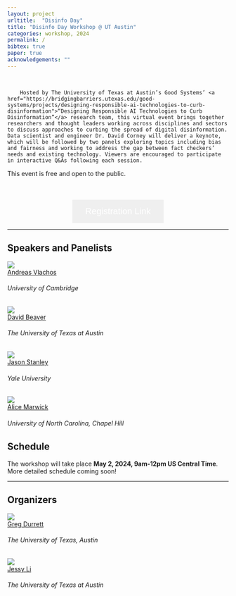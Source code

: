 ```yaml
---
layout: project
urltitle:  "Disinfo Day"
title: "Disinfo Day Workshop @ UT Austin"
categories: workshop, 2024 
permalink: /
bibtex: true
paper: true
acknowledgements: ""
---
```


<br />

<div class="row">
    <div class="col-xs-12">
        <p>

        Hosted by The University of Texas at Austin’s Good Systems’ <a href="https://bridgingbarriers.utexas.edu/good-systems/projects/designing-responsible-ai-technologies-to-curb-disinformation">“Designing Responsible AI Technologies to Curb Disinformation”</a> research team, this virtual event brings together researchers and thought leaders working across disciplines and sectors to discuss approaches to curbing the spread of digital disinformation. Data scientist and engineer Dr. David Corney will deliver a keynote, which will be followed by two panels exploring topics including bias and fairness and working to address the gap between fact checkers’ needs and existing technology. Viewers are encouraged to participate in interactive Q&As following each session.

This event is free and open to the public.
        </p>
    </div>
</div>

<br />


<div style="text-align: center; margin-top: 20px;">
<a href="https://forms.gle/cAvNbp9QJSbzRSbB7" style="text-decoration: none;">
        <button style="background-color: ##BF5700; color: white; padding: 15px 30px; text-align: center; display: inline-block; font-size: 20px; border: none; cursor: pointer;">
            Registration Link
        </button>
    </a>
</div>

<hr />

<!-- Speakers -->
<div class="row" id="speakers">
  <div class="col-xs-12">
    <h2>Speakers and Panelists</h2>
  </div>
</div>
<div class="row">
  <div class="col-xs-6 col-lg-3">
    <a href="https://andreasvlachos.github.io/">
      <img class="people-pic" src="https://www.cst.cam.ac.uk/sites/www.cst.cam.ac.uk/files/images/profile/andreas_vlachos-web-3.jpg">
    </a>
    <div class="people-name">
      <a href="https://andreasvlachos.github.io/">Andreas Vlachos</a>
      <h6>University of Cambridge</h6>
    </div>
  </div>
  <div class="col-xs-6 col-lg-3">
    <a href="https://liberalarts.utexas.edu/linguistics/faculty/dib97">
      <img class="people-pic" src="https://minio.la.utexas.edu/colaweb-prod/person_files/0/770/beaver-200x300.jpg?X-Amz-Content-Sha256=UNSIGNED-PAYLOAD&X-Amz-Algorithm=AWS4-HMAC-SHA256&X-Amz-Credential=kOJyJds1uw8XxRGoVtViB047UihJLCST%2F20240414%2Fnot-real-1%2Fs3%2Faws4_request&X-Amz-Date=20240414T214920Z&X-Amz-SignedHeaders=host&X-Amz-Expires=300&X-Amz-Signature=adce28f7a288c68a5eb771c30ad47b9ab0152c9bdf361eef5acb0ffa75dbab4d">
    </a>
    <div class="people-name">
      <a href="https://liberalarts.utexas.edu/linguistics/faculty/dib97">David Beaver</a>
      <h6>The University of Texas at Austin</h6>
    </div>
  </div>
  <div class="col-xs-6 col-lg-3">
    <a href="https://campuspress.yale.edu/jasonstanley/">
      <img class="people-pic" src="https://bpb-us-w2.wpmucdn.com/campuspress.yale.edu/dist/7/272/files/2012/05/headshot-2erv9ad.jpg">
    </a>
    <div class="people-name">
      <a href="https://campuspress.yale.edu/jasonstanley/">Jason Stanley</a>
      <h6>Yale University</h6>
    </div>
  </div>
  <div class="col-xs-6 col-lg-3">
    <a href="https://comm.unc.edu/people/department-faculty/alice-e-marwick/">
      <img class="people-pic" src="https://comm.unc.edu/wp-content/uploads/sites/388/2021/09/headshot_2021-scaled.jpg">
    </a>
    <div class="people-name">
      <a href="https://comm.unc.edu/people/department-faculty/alice-e-marwick/">Alice Marwick</a>
      <h6>University of North Carolina, Chapel Hill</h6>
    </div>
  </div>
</div> 

  
<div class="col-xs-12"  id="schedule">
    <h2>Schedule</h2>  
</div>

<p>The workshop will take place <b>May 2, 2024, 9am-12pm US Central Time</b>. More detailed schedule coming soon!

<hr />


<!-- Organizers -->
<div class="row" id="organizers">
  <div class="col-xs-12">
    <h2>Organizers</h2>
  </div>
</div>

<div class="row">
  <div class="col-xs-6 col-lg-3">
    <a href="https://www.cs.utexas.edu/~gdurrett//">
      <img class="people-pic" src="https://www.cs.utexas.edu/~gdurrett/photo.png">
    </a>
    <div class="people-name">
      <a href="https://www.cs.utexas.edu/~gdurrett/">Greg Durrett</a>
      <h6>The University of Texas, Austin</h6>
    </div>
  </div>
  <div class="col-xs-6 col-lg-3">
    <a href="https://jessyli.com/">
      <img class="people-pic" src="https://jessyli.com/assets/images/me.jpg">
    </a>
    <div class="people-name">
      <a href="https://jessyli.com/">Jessy Li</a>
      <h6>The University of Texas at Austin</h6>
    </div>
  </div>
</div>
